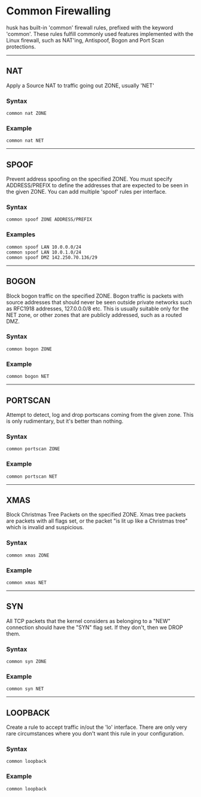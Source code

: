 # Common Firewalling

husk has built-in 'common' firewall rules, prefixed with the keyword 'common'. These rules fulfill commonly used features implemented with the Linux firewall, such as NAT'ing, Antispoof, Bogon and Port Scan protections.

---

## NAT

Apply a Source NAT to traffic going out ZONE, usually 'NET'

### Syntax
```
common nat ZONE
```

### Example
```
common nat NET
```

---

## SPOOF

Prevent address spoofing on the specified ZONE. You must specify ADDRESS/PREFIX to define the addresses that are expected to be seen in the given ZONE. You can add multiple 'spoof' rules per interface.

### Syntax
```
common spoof ZONE ADDRESS/PREFIX
```

### Examples

```
common spoof LAN 10.0.0.0/24
common spoof LAN 10.0.1.0/24
common spoof DMZ 142.250.70.136/29
```

---

## BOGON

Block bogon traffic on the specified ZONE. Bogon traffic is packets with source addresses that should never be seen outside private networks such as RFC1918 addresses, 127.0.0.0/8 etc. This is usually suitable only for the NET zone, or other zones that are publicly addressed, such as a routed DMZ.

### Syntax
```
common bogon ZONE
```

### Example
```
common bogon NET
```

---

## PORTSCAN

Attempt to detect, log and drop portscans coming from the given zone. This is only rudimentary, but it's better than nothing.

### Syntax
```
common portscan ZONE
```

### Example
```
common portscan NET
```

---

## XMAS

Block Christmas Tree Packets on the specified ZONE. Xmas tree packets are packets with all flags set, or the packet "is lit up like a Christmas tree" which is invalid and suspicious.

### Syntax
```
common xmas ZONE
```

### Example
```
common xmas NET
```

---

## SYN

All TCP packets that the kernel considers as belonging to a "NEW" connection should have the "SYN" flag set. If they don't, then we DROP them.

### Syntax
```
common syn ZONE
```

### Example
```
common syn NET
```

---

## LOOPBACK

Create a rule to accept traffic in/out the 'lo' interface. There are only very rare circumstances where you don't want this rule in your configuration.

### Syntax
```
common loopback
```

### Example
```
common loopback
```

